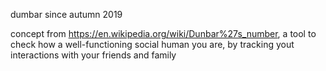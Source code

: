 dumbar
since autumn 2019

concept
from https://en.wikipedia.org/wiki/Dunbar%27s_number, a tool to check how a well-functioning social human you are, by tracking yout interactions with your friends and family

